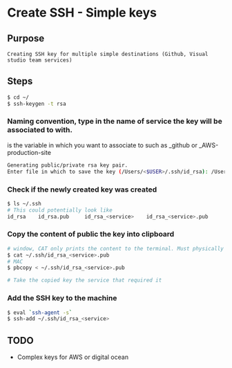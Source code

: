 # Create SSH - Simple keys 

## Purpose 

    Creating SSH key for multiple simple destinations (Github, Visual studio team services)

## Steps

``` bash
$ cd ~/
$ ssh-keygen -t rsa

```

### Naming convention, type in the name of service the key will be associated to with. 
<service> is the variable in which you want to associate to such as _github or _AWS-production-site

```bash
Generating public/private rsa key pair.
Enter file in which to save the key (/Users/<$USER>/.ssh/id_rsa): /Users/<$USER>/.ssh/id_rsa_<service>
```

### Check if the newly created key was created

```bash
$ ls ~/.ssh
# This could potentially look like
id_rsa    id_rsa.pub     id_rsa_<service>    id_rsa_<service>.pub
```

### Copy the content of public the key into clipboard

```bash
# window, CAT only prints the content to the terminal. Must physically highlight and copy
$ cat ~/.ssh/id_rsa_<service>.pub
# MAC
$ pbcopy < ~/.ssh/id_rsa_<service>.pub 

# Take the copied key the service that required it
```

### Add the SSH key to the machine

```bash
$ eval `ssh-agent -s`
$ ssh-add ~/.ssh/id_rsa_<service>
```

## TODO
- Complex keys for AWS or digital ocean